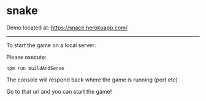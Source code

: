 # snake

Demo located at: https://snace.herokuapp.com/

------

To start the game on a local server:

Please execute: 

```
npm run buildAndServe

```

The console will respond back where the game is running (port etc)

Go to that url and you can start the game!